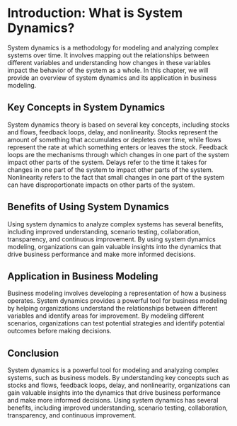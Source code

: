 Introduction: What is System Dynamics?
======================================

System dynamics is a methodology for modeling and analyzing complex systems over time. It involves mapping out the relationships between different variables and understanding how changes in these variables impact the behavior of the system as a whole. In this chapter, we will provide an overview of system dynamics and its application in business modeling.

Key Concepts in System Dynamics
-------------------------------

System dynamics theory is based on several key concepts, including stocks and flows, feedback loops, delay, and nonlinearity. Stocks represent the amount of something that accumulates or depletes over time, while flows represent the rate at which something enters or leaves the stock. Feedback loops are the mechanisms through which changes in one part of the system impact other parts of the system. Delays refer to the time it takes for changes in one part of the system to impact other parts of the system. Nonlinearity refers to the fact that small changes in one part of the system can have disproportionate impacts on other parts of the system.

Benefits of Using System Dynamics
---------------------------------

Using system dynamics to analyze complex systems has several benefits, including improved understanding, scenario testing, collaboration, transparency, and continuous improvement. By using system dynamics modeling, organizations can gain valuable insights into the dynamics that drive business performance and make more informed decisions.

Application in Business Modeling
--------------------------------

Business modeling involves developing a representation of how a business operates. System dynamics provides a powerful tool for business modeling by helping organizations understand the relationships between different variables and identify areas for improvement. By modeling different scenarios, organizations can test potential strategies and identify potential outcomes before making decisions.

Conclusion
----------

System dynamics is a powerful tool for modeling and analyzing complex systems, such as business models. By understanding key concepts such as stocks and flows, feedback loops, delay, and nonlinearity, organizations can gain valuable insights into the dynamics that drive business performance and make more informed decisions. Using system dynamics has several benefits, including improved understanding, scenario testing, collaboration, transparency, and continuous improvement.
